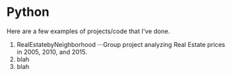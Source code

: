 # Python

Here are a few examples of projects/code that I've done.
1. RealEstatebyNeighborhood
⋅⋅⋅Group project analyzing Real Estate prices in 2005, 2010, and 2015.
2. blah
3. blah
